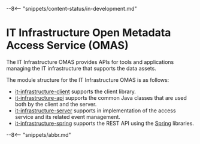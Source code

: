 <!-- SPDX-License-Identifier: CC-BY-4.0 -->
<!-- Copyright Contributors to the Egeria project. -->

--8<-- "snippets/content-status/in-development.md"

# IT Infrastructure Open Metadata Access Service (OMAS)

The IT Infrastructure OMAS provides APIs for tools and applications managing the
IT infrastructure that supports the data assets.

The module structure for the IT Infrastructure OMAS is as follows:

* [it-infrastructure-client](it-infrastructure-client) supports the client library.
* [it-infrastructure-api](it-infrastructure-api) supports the common Java classes that are used both by the client and the server.
* [it-infrastructure-server](it-infrastructure-server) supports in implementation of the access service and its related event management.
* [it-infrastructure-spring](it-infrastructure-spring) supports the REST API using the [Spring](../../../developer-resources/Spring.md) libraries.

--8<-- "snippets/abbr.md"
